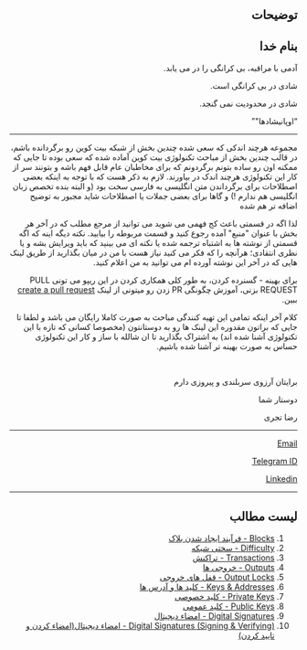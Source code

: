 <div dir="rtl">
    <h2>توضیحات</h2>
    <h2>بنام خدا</h2>
    <p>آدمی با مراقبه، بی کرانگی را در می یابد.</p>
    <p>شادی در بی کرانگی است.</p>
    <p>شادی در محدودیت نمی گنجد.</p>
    <q>اوپانیشادها"</q>
    <hr>
  <p>مجموعه هرچند اندکی که سعی شده چندین بخش از شبکه بیت کوین رو برگردانده باشم، در قالب چندین بخش از مباحث تکنولوژی بیت کوین آماده شده که سعی بوده تا جایی که ممکنه اون رو ساده بتونم برگردونم که برای مخاطبان عام قابل فهم باشه و بتونند سر از کار این تکنولوژی
    هرچند اندک در بیاورند. لازم به ذکر هست که با توجه به اینکه بعضی اصطلاحات برای برگرداندن متن انگلیسی به فارسی سخت بود (و البته بنده تخصص زبان انگلیسی هم ندارم !) و گاها برای بعضی جملات یا اصطلاحات شاید مجبور به توضیح اضافه تر هم شده</p>
    
<p>لذا اگه در قسمتی باعث کج فهمی می شوید می توانید از مرجع مطلب که در آخر هر بخش با عنوان "منبع" آمده رجوع کنید و قسمت مربوطه را بیابید. نکته دیگه اینه که اگه قسمتی از نوشته ها به اشتباه ترجمه شده یا نکته ای می بینید که باید ویرایش بشه و یا نظری انتقادی؛ هرآنچه را که فکر می کنید نیاز هست با من در میان بگذارید از طریق لینک هایی که در آخر این نوشته آورده ام می توانید به من اعلام کنید.</p>

<p>
        برای بهینه - گسنرده کردن، به طور کلی همکاری کردن در این ریپو می تونی PULL REQUEST بزنی، آموزش چگونگی PR زدن رو میتونی از لینک <a href="https://opensource.com/article/19/7/create-pull-request-github">create a pull request</a> ببین.
    </p>

<p>  کلام آخر اینکه تمامی این تهیه کنندگی مباحث به صورت کاملا رایگان می باشد و لطفا تا جایی که براتون مقدوره این لینک ها رو به دوستانتون (مخصوصا کسانی که تازه با این تکنولوژی آشنا شده اند) به اشتراک بگذارید تا ان شالله با ساز
    و کار این تکنولوژی حساس به صورت بهینه تر آشنا شده باشیم.</p>
<br>
<p>برایتان آرزوی سربلندی و پیروزی دارم</p>
    <p>دوستار شما</p>
    <p>رضا تجری</p>
    <hr>
    <p><a href="mailto:reza.tajari70@gmail.com">Email</a></p>
    <p><a href="https://telegram.me/gateofmoney">Telegram ID</a></p>
    <p><a href="http://https//www.linkedin.com/in/reza-tajari-971818151/">Linkedin</a></p>
    <hr>
    <h2>لیست مطالب</h2>
    <ol>
        <li><a href="https://github.com/rezatajari/learnmeabitcoin/blob/master/1.%20Blocks.md">Blocks - فرآیند ایجاد شدن بلاک</a></li>
        <li><a href="https://github.com/rezatajari/learnmeabitcoin/blob/master/2.%20Difficulty.md">Difficulty - سختی شبکه</a></li>
        <li><a href="https://github.com/rezatajari/learnmeabitcoin/blob/master/3.%20Transactions.md">Transactions - تراکنش</a></li>
         <li><a href="https://github.com/rezatajari/learnmeabitcoin/blob/master/4.%20Outputs.md">Outputs - خروجی ها</a></li>
        <li><a href="https://github.com/rezatajari/learnmeabitcoin/blob/master/5.%20Output%20Locks.md">Output Locks - قفل های خروجی</a></li>
        <li><a href="https://github.com/rezatajari/learnmeabitcoin/blob/master/6.%20Keys%20%26%20Addresses.md">Keys & Addresses - کلید ها و آدرس ها</a></li>
        <li><a href="https://github.com/rezatajari/learnmeabitcoin/blob/master/7.%20Private%20Keys.md">Private Keys - کلید خصوصی</a></li>
        <li><a href="https://github.com/rezatajari/learnmeabitcoin/blob/master/8.%20Public%20Keys.md">Public Keys - کلید عمومی</a></li>
        <li><a href="https://github.com/rezatajari/learnmeabitcoin/blob/master/9.%20Digital%20Signatures.md">Digital Signatures - امضاء دیجیتال</a></li>
        <li><a href="https://github.com/rezatajari/learnmeabitcoin/blob/master/10.%20Digital%20Signatures%20(Signing%20%26%20Verifying).md">Digital Signatures (Signing & Verifying) - امضاء دیجیتال(امضاء کردن و تایید کردن)</a></li>
    </ol>
</div>
